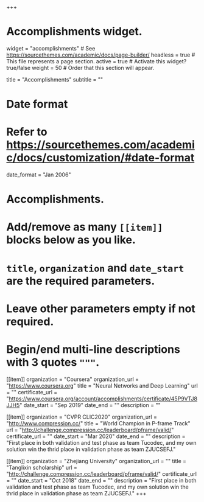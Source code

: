+++
# Accomplishments widget.
widget = "accomplishments"  # See https://sourcethemes.com/academic/docs/page-builder/
headless = true  # This file represents a page section.
active = true  # Activate this widget? true/false
weight = 50  # Order that this section will appear.

title = "Accomplish&shy;ments"
subtitle = ""

# Date format
#   Refer to https://sourcethemes.com/academic/docs/customization/#date-format
date_format = "Jan 2006"

# Accomplishments.
#   Add/remove as many `[[item]]` blocks below as you like.
#   `title`, `organization` and `date_start` are the required parameters.
#   Leave other parameters empty if not required.
#   Begin/end multi-line descriptions with 3 quotes `"""`.

[[item]]
  organization = "Coursera"
  organization_url = "https://www.coursera.org"
  title = "Neural Networks and Deep Learning"
  url = ""
  certificate_url = "https://www.coursera.org/account/accomplishments/certificate/45P9VTJ8JJH5"
  date_start = "Sep 2019"
  date_end = ""
  description = ""

[[item]]
  organization = "CVPR CLIC2020"
  organization_url = "http://www.compression.cc/"
  title = "World Champion in P-frame Track"
  url = "http://challenge.compression.cc/leaderboard/pframe/valid/"
  certificate_url = ""
  date_start = "Mar 2020"
  date_end = ""
  description = "First place in both validation and test phase as team Tucodec, and my own solution win the thrid place in validation phase as team ZJUCSEFJ."

  [[item]]
  organization = "Zhejiang University"
  organization_url = ""
  title = "Tanglixin scholarship"
  url = "http://challenge.compression.cc/leaderboard/pframe/valid/"
  certificate_url = ""
  date_start = "Oct 2018"
  date_end = ""
  description = "First place in both validation and test phase as team Tucodec, and my own solution win the thrid place in validation phase as team ZJUCSEFJ."
+++
